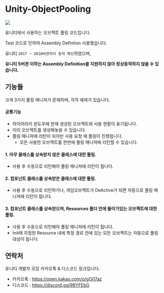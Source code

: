 # Unity-ObjectPooling

![](https://github.com/KorStrix/Unity_ObjectPooling/blob/master/Images_ForGitHub/Preview.gif?raw=true)

유니티에서 사용하는 오브젝트 풀링 코드입니다.

Test 코드로 인하여 Assembly Defintion 사용했습니다.

유니티 `2017 ~ 2018버젼까지 동작 확인`하였으며,

**유니티 5버젼 이하는 Assembly Definition을 지원하지 않아 정상동작하지 않을 수 있습니다.**


## 기능들
크게 3가지 풀링 매니져가 존재하며, 각각 예제가 있습니다.

#### 공통기능
- 하이어라키 윈도우에 현재 생성된 오브젝트와 사용 현황이 표기됩니다.
- 미리 오브젝트를 생성해놓을 수 있습니다.
- 풀링 매니져에 리턴이 되야만 사용 요청 때 풀링이 진행됩니다.
  - 모든 사용한 오브젝트를 한번에 풀링 매니져에 리턴할 수 있습니다.

#### 1. 아무 클래스를 상속받지 않은 클래스에 대한 풀링.
- 사용 후 수동으로 리턴해야 풀링 매니져에 리턴이 됩니다.

#### 2. 컴포넌트 클래스를 상속받은 클래스에 대한 풀링.
- 사용 후 수동으로 리턴하거나, 게임오브젝트가 DeActive가 되면 자동으로 풀링 매니져에 리턴이 됩니다.

#### 3. 컴포넌트 클래스를 상속받으며, Resources 폴더 안에 들어가있는 오브젝트에 대한 풀링.
- 사용 후 수동으로 리턴해야 풀링 매니져에 리턴이 됩니다.
- Init때 지정한 Resource 내에 특정 경로 안에 있는 모든 오브젝트는 자동으로 풀링 대상이 됩니다.

## 연락처
유니티 개발자 모임 카카오톡 & 디스코드 링크입니다.

- 카카오톡 : https://open.kakao.com/o/gOi17az
- 디스코드 : https://discord.gg/9BYFEbG
